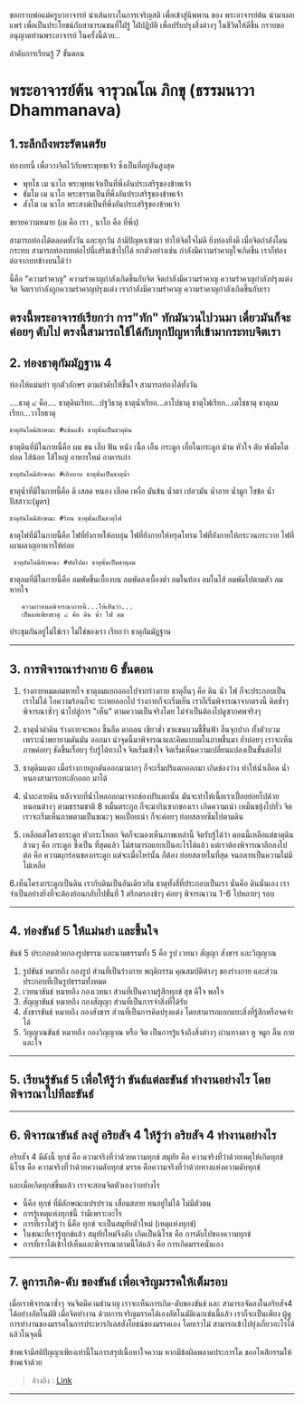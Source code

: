 ขอกราบพ่อแม่ครูบาอาจารย์ นำเส้นทางในการเจริญสติ เพื่อเข้าสู่นิพพาน ของ พระอาจารย์ต้น นำมาเผยแพร่ เพื่อเป็นประโยชน์กับสาธารณชนที่ใฝ่รู้ ใฝ่ปฏิบัติ เพื่อปรับปรุงสิ่งต่างๆ ในชีวิตให้ดีขึ้น กราบขออนุญาตท่านพระอาจารย์ ในครั้งนี้ด้วย..

ลำดับการเรียนรู้  7 ขั้นตอน

# พระอาจารย์ต้น จารุวณโณ ภิกขุ (ธรรมนาวา Dhammanava)

## 1.ระลึกถึงพระรัตนตรัย

 ท่องบทนี้ เพื่อวางจิตไว้กับพระพุทธเจ้า ซึ่งเป็นที่อยู่อันสูงสุด

- พุทโธ เม นาโถ พระพุทธเจ้าเป็นที่พึ่งอันประเสริฐของข้าพเจ้า
- ธัมโม เม นาโถ พระธรรมเป็นที่พึ่งอันประเสริฐของข้าพเจ้า
- สังโฆ เม นาโถ พระสงฆ์เป็นที่พึ่งอันประเสริฐของข้าพเจ้า

ขยายความหมาย  (เม คือ เรา , นาโถ คือ ที่พึ่ง)

สามารถท่องได้ตลอดทั้งวัน และทุกวัน ถ้ามีปัญหาเข้ามา ทำให้จิตใจไม่ดี ยิ่งท่องยิ่งดี
เมื่อจิตกำลังโดนกระทบ สามารถท่องบทต่อไปนี้เสริมเข้าไปได้ ยกตัวอย่างเช่น กำลังมีความรำคาญใจเกิดขึ้น
เราก็ท่องต่อจากบทข้างบนได้ว่า

นี้คือ "ความรำคาญ"
ความรำคาญกำลังเกิดขึ้นกับจิต จิตกำลังมีความรำคาญ
ความรำคาญกำลังปรุงแต่งจิต จิตเรากำลังถูกความรำคาญปรุงแต่ง
เรากำลังมีความรำคาญ ความรำคาญกำลังเกิดขึ้นกับเรา

ตรงนี้พระอาจารย์เรียกว่า การ"ทัก" ทักมันวนไปวนมา เดี๋ยวมันก็จะค่อยๆ ดับไป
ตรงนี้สามารถใช้ได้กับทุกปัญหาที่เข้ามากระทบจิตเรา
------------------------------------------

## 2. ท่องธาตุกัมมัฏฐาน 4

ท่องให้แม่นยำ ทุกตัวอักษร ตามลำดับให้ขึ้นใจ สามารถท่องได้ทั้งวัน

....ธาตุ ๔ คือ....
ธาตุดินเรียก...ปฐวีธาตุ
ธาตุน้ำเรียก...อาโปธาตุ
ธาตุไฟเรียก...เตโชธาตุ
ธาตุลมเรียก...วาโยธาตุ

    ธาตุอันใดมีลักษณะ #แข้นแข็ง ธาตุนั้นเป็นธาตุดิน
ธาตุดินที่มีในกายนี้คือ ผม ขน เล็บ ฟัน หนัง เนื้อ เอ็น กระดูก เยื่อในกระดูก ม้าม หัวใจ ตับ
พังผืดไต ปอด ไส้น้อย ไส้ใหญ่ อาหารใหม่ อาหารเก่า

    ธาตุอันใดมีลักษณะ #เอิบอาบ ธาตุนั้นเป็นธาตุน้ำ
ธาตุน้ำที่มีในกายนี้คือ ดี เสลด หนอง เลือด เหงื่อ มันข้น น้ำตา เปลวมัน น้ำลาย น้ำมูก ไขข้อ น้ำปัสสาวะ(มูตร)

    ธาตุอันใดมีลักษณะ #ร้อน ธาตุนั้นเป็นธาตุไฟ
ธาตุไฟที่มีในกายนี้คือ ไฟที่ยังกายให้อบอุ่น ไฟที่ยังกายให้ทรุดโทรม ไฟที่ยังกายให้กระวนกระวาย ไฟที่เผาผลาญอาหารให้ย่อย

     ธาตุอันใดมีลักษณะ #พัดไปมา ธาตุนั้นเป็นธาตุลม
ธาตุลมที่มีในกายนี้คือ ลมพัดขึ้นเบื้องบน ลมพัดลงเบื้องต่ำ ลมในท้อง ลมในไส้ ลมพัดไปตามตัว ลมหายใจ

       ความกำหนดพิจารณากายนี้...ให้เห็นว่า...
       เป็นแต่เพียงธาตุ ๔ คือ ดิน น้ำ ไฟ ลม
ประชุมกันอยู่ไม่ไช่เรา ไม่ใช่ของเรา เรียกว่า ธาตุกัมมัฏฐาน

---------------------------------------------------

## 3. การพิจารณาร่างกาย 6 ขั้นตอน

1. ร่างกายหมดลมหายใจ ธาตุลมแยกออกไปจากร่างกาย ธาตุอื่นๆ คือ ดิน น้ำ ไฟ ก็จะประกอบเป็นเราไม่ได้ ไอความร้อนก็จะ
ระเหยออกไป ร่างกายก็จะเริ่มเย็น เราก็เริ่มพิจารณาจากตรงนี้ คิดซ้ำๆ พิจารณาซ้ำๆ นำไปสู่การ "เห็น" ตามความเป็นจริงโดย
ไม่จำเป็นต้องไปดูซากศพจริงๆ 

2. ธาตุน้ำดำดิน ร่างกายจะพอง ขึ้นอืด ตาถลน เขียวช้ำ ขาแขนบวมชี้ขึ้นฟ้า ลิ้นจุกปาก ทั้งตัวบวม เพราะน้ำพยายามดันมัน
ออกมา นำจุดนี้มาพิจารณาและคิดแบบมโนภาพขึ้นมา ย้ำบ่อยๆ เราจะเห็นภาพค่อยๆ ชัดขึ้นเรื่อยๆ รับรู้ได้ทางใจ จิตเริ่มเข้าใจ 
จิตเริ่มเห็นความเปลี่ยนแปลงเป็นขั้นต่อไป

3. ธาตุดินแตก เมื่อร่างกายถูกดันออกมามากๆ ก็จะเริ่มปริแตกออกมา เกิดช่องว่าง ทำให้น้ำเลือด น้ำหนองสามารถทะลักออก
มาได้

4. น้ำละลายดิน หลังจากที่น้ำไหลออกมาจากช่องปริแตกนั้น มันจะทำให้เนื้อเราเปื่อยย่อยไปด้วย หนอนต่างๆ ตามธรรมชาติ 8 
หมื่นตระกูล ก็จะมากินซากของเรา เกิดความเน่า เหม็นขลุ้งไปทั่ว จิตเราจะเริ่มเห็นภาพตามเป็นขณะๆ พอเปื่อยเน่า ก็จะค่อยๆ 
ย่อยสลายซึมไปตามดิน

5. เหลือแต่โครงกระดูก หัวกระโหลก จิตก็จะมองเห็นภาพเหล่านี้ จิตรับรู้ได้ว่า ตอนนี้เหลือแต่ธาตุดินล้วนๆ คือ กระดูก ซึ่งเป็น
ที่สุดแล้ว ไม่สามารถแยกเป็นอะไรได้แล้ว แต่เราต้องพิจารณาลึกลงไปต่อ คือ ความผุกร่อนของกระดูก แต่จะเมื่อไหร่นั้น ก็ต้อง
ย่อยสลายในที่สุด จนกลายเป็นความไม่มี ไม่เหลือ 

6.เห็นโครงกระดูกเป็นดิน เรากับดินเป็นอันเดียวกัน ธาตุทั้งสี่ที่ประกอบเป็นเรา นั่นคือ ดินนั่นเอง
เราจำเป็นอย่างยิ่งที่จะต้องย้อนกลับไปขั้นที่ 1 ตรึกตรองช้าๆ ค่อยๆ พิจารณาวน 1-6 ไปหลายๆ รอบ 

----------------------------------------------------------------------

## 4. ท่องขันธ์ 5 ให้แม่นยำ และขึ้นใจ

ขันธ์ 5 ประกอบด้วยกองรูปธรรม และนามธรรมทั้ง 5 คือ รูป เวทนา สัญญา สังขาร และวิญญาณ

1. รูปขันธ์ หมายถึง กองรูป ส่วนที่เป็นร่างกาย พฤติกรรม คุณสมบัติต่างๆ ของร่างกาย และส่วนประกอบที่เป็นรูปธรรมทั้งหมด
2. เวทนาขันธ์ หมายถึง กองเวทนา ส่วนที่เป็นความรู้สึกทุกข์ สุข ดีใจ พอใจ
3. สัญญาขันธ์ หมายถึง กองสัญญา ส่วนที่เป็นการจำสิ่งที่ได้รับ
4. สังขารขันธ์ หมายถึง กองสังขาร ส่วนที่เป็นการคิดปรุงแต่ง โดยสามารถแยกแยะสิ่งที่รู้สึกหรือจดจำได้ 
5. วิญญาณขันธ์ หมายถึง กองวิญญาณ หรือ จิต เป็นการรู้แจ้งถึงสิ่งต่างๆ ผ่านทางตา หู จมูก ลิ้น กาย และใจ
------------------------------------------------------

## 5. เรียนรู้ขันธ์ 5 เพื่อให้รู้ว่า ขันธ์แต่ละขันธ์ ทำงานอย่างไร โดยพิจารณาไปทีละขันธ์ 
--------------------------------------------------

## 6. พิจารณาขันธ์ ลงสู่ อริยสัจ 4 ให้รู้ว่า อริยสัจ 4 ทำงานอย่างไร

อริยสัจ 4 มีดังนี้
ทุกข์ คือ ความจริงที่ว่าด้วยความทุกข์
สมุทัย คือ ความจริงที่ว่าด้วยเหตุให้เกิดทุกข์
นิโรธ คือ ความจริงที่ว่าด้วยความดับทุกข์
มรรค คือความจริงที่ว่าด้วยทางแห่งความดับทุกข์

และเมื่อเกิดทุกข์ขึ้นแล้ว เราจะสอนจิตตัวเองว่าอย่างไร

- นี้คือ ทุกข์ ที่มีลักษณะแปรปรวน เสื่อมสลาย ทนอยู่ไม่ได้ ไม่มีตัวตน 
- การรู้เหตุแห่งทุกข์นี้ ว่ามีเพราะอะไร
- การที่เราไม่รู้ว่า นี่คือ ทุกข์ จะเป็นสมุทัยตัวใหม่ (เหตุแห่งทุกข์)
- ในขณะที่เรารู้ทุกข์แล้ว สมุทัยใหม่จึงดับ เกิดเป็นนิโรธ คือ การดับไปของความทุกข์
- การที่เราได้เข้าไปเห็นและพิจารณาตามนี้ได้แล้ว คือ การเกิดมรรคนั่นเอง

------------------------------------

## 7. ดูการเกิด-ดับ ของขันธ์ เพื่อเจริญมรรคให้เต็มรอบ

เมื่อเราพิจารณาซ้ำๆ จนจิตมีควมชำนาญ เราจะเห็นการเกิด-ดับของขันธ์ และ
สามารถจัดลงในอริยสัจ4 ได้อย่างอัตโนมัติ
เมื่อจิตทำงาน ด้วยการเจริญมรรคได้เองอัตโนมัติเฉกเช่นนี้แล้ว เราก็จะเป็นเพียง
ผู้ดูการทำงานของมรรคในการประหารกิเลสสังโยชน์ของมรรคเอง โดยเราไม่
สามารถเข้าไปยุ่งเกี่ยวอะไรได้แล้วในจุดนี้

ข้าพเจ้ามีสติปัญญาเพียงเท่านี้ในการสรุปเนื้อหาใจความ หากมีข้อผิดพลาดประการใด ขออโหสิกรรมให้ข้าพเจ้าด้วย


> อ้างอิง : [Link](https://pantip.com/topic/41970580)
---------------------------------------------------------------------------------------------
